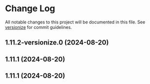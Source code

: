 # Change Log

All notable changes to this project will be documented in this file. See [versionize](https://github.com/versionize/versionize) for commit guidelines.

<a name="1.11.2-versionize.0"></a>
## 1.11.2-versionize.0 (2024-08-20)

<a name="1.11.1"></a>
## 1.11.1 (2024-08-20)

<a name="1.11.1"></a>
## 1.11.1 (2024-08-20)

